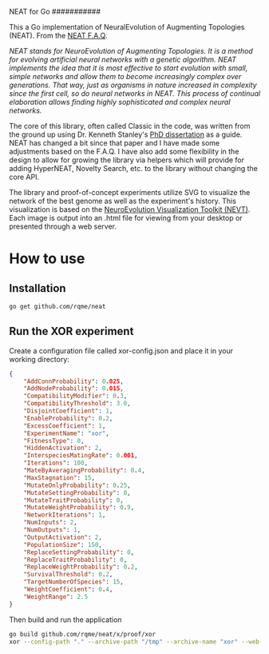 NEAT for Go
###########

This a Go implementation of NeuralEvolution of Augmenting Topologies (NEAT). From the [NEAT F.A.Q](http://www.cs.ucf.edu/~kstanley/neat.html#FAQ1).

*NEAT stands for NeuroEvolution of Augmenting Topologies. It is a method for evolving artificial neural networks with a genetic algorithm. NEAT implements the idea that it is most effective to start evolution with small, simple networks and allow them to become increasingly complex over generations. That way, just as organisms in nature increased in complexity since the first cell, so do neural networks in NEAT. This process of continual elaboration allows finding highly sophisticated and complex neural networks.*

The core of this library, often called Classic in the code, was written from the ground up using Dr. Kenneth Stanley's [PhD dissertation](http://nn.cs.utexas.edu/keyword?stanley:phd04) as a guide. NEAT has changed a bit since that paper and I have made some adjustments based on the F.A.Q. I have also add some flexibility in the design to allow for growing the library via helpers which will provide for adding HyperNEAT, Novelty Search, etc. to the library without changing the core API.

The library and proof-of-concept experiments utilize SVG to visualize the network of the best genome as well as the experiment's history. This visualization is based on the [NeuroEvolution Visualization Toolkit (NEVT)](http://nevt.sourceforge.net). Each image is output into an .html file for viewing from your desktop or presented through a web server.

# How to use

## Installation

```sh
go get github.com/rqme/neat
```

## Run the XOR experiment

Create a configuration file called xor-config.json and place it in your working directory:

```json
{
    "AddConnProbability": 0.025,
    "AddNodeProbability": 0.015,
    "CompatibilityModifier": 0.3,
    "CompatibilityThreshold": 3.0,
    "DisjointCoefficient": 1,
    "EnableProbability": 0.2,
    "ExcessCoefficient": 1,
    "ExperimentName": "xor",
    "FitnessType": 0,
    "HiddenActivation": 2,
    "InterspeciesMatingRate": 0.001,
    "Iterations": 100,
    "MateByAveragingProbability": 0.4,
    "MaxStagnation": 15,
    "MutateOnlyProbability": 0.25,
    "MutateSettingProbability": 0,
    "MutateTraitProbability": 0,
    "MutateWeightProbability": 0.9,
    "NetworkIterations": 1,
    "NumInputs": 2,
    "NumOutputs": 1,
    "OutputActivation": 2,
    "PopulationSize": 150,
    "ReplaceSettingProbability": 0,
    "ReplaceTraitProbability": 0,
    "ReplaceWeightProbability": 0.2,
    "SurvivalThreshold": 0.2,
    "TargetNumberOfSpecies": 15,
    "WeightCoefficient": 0.4,
    "WeightRange": 2.5
}
```

Then build and run the application

```sh
go build github.com/rqme/neat/x/proof/xor
xor --config-path "." --archive-path "/tmp" --archive-name "xor" --web-path "/tmp"
```

